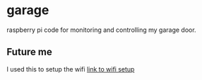 # garage

raspberry pi code for monitoring and controlling my garage door.

## Future me

I used this to setup the wifi [link to wifi setup](https://learn.adafruit.com/adafruits-raspberry-pi-lesson-3-network-setup/setting-up-wifi-with-occidentalis)
